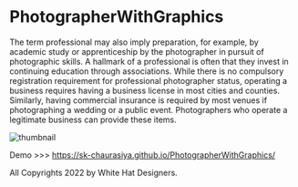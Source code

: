 # PhotographerWithGraphics
The term professional may also imply preparation, for example, by academic study or apprenticeship by the photographer in pursuit of photographic skills. A hallmark of a professional is often that they invest in continuing education through associations. While there is no compulsory registration requirement for professional photographer status, operating a business requires having a business license in most cities and counties. Similarly, having commercial insurance is required by most venues if photographing a wedding or a public event. Photographers who operate a legitimate business can provide these items.

![thumbnail](https://user-images.githubusercontent.com/97239651/189860078-2b98cdf9-4d38-4a37-99e8-762fb158ed61.jpg)


Demo >>> https://sk-chaurasiya.github.io/PhotographerWithGraphics/

All Copyrights 2022 by White Hat Designers.
